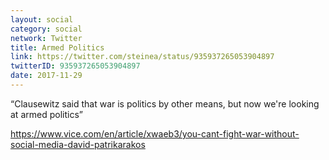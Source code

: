 ```yaml
---
layout: social
category: social
network: Twitter
title: Armed Politics
link: https://twitter.com/steinea/status/935937265053904897
twitterID: 935937265053904897
date: 2017-11-29
---
```


“Clausewitz said that war is politics by other means, but now we're looking at armed politics”

<https://www.vice.com/en/article/xwaeb3/you-cant-fight-war-without-social-media-david-patrikarakos>
